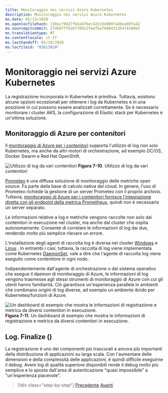 ```yaml
---
title: Monitoraggio nei servizi Azure Kubernetes
description: Monitoraggio nei servizi Azure Kubernetes
ms.date: 05/13/2020
ms.openlocfilehash: 138acf9d27fb4a676ec422c848097a6bea98fa42
ms.sourcegitcommit: 27db07ffb26f76912feefba7b884313547410db5
ms.translationtype: MT
ms.contentlocale: it-IT
ms.lasthandoff: 05/19/2020
ms.locfileid: "83613824"
---
```

# <a name="monitoring-in-azure-kubernetes-services"></a>Monitoraggio nei servizi Azure Kubernetes

La registrazione incorporata in Kubernetes è primitiva. Tuttavia, esistono alcune opzioni eccezionali per ottenere i log da Kubernetes e in una posizione in cui possono essere analizzati correttamente. Se è necessario monitorare i cluster AKS, la configurazione di Elastic stack per Kubernetes è un'ottima soluzione.

## <a name="azure-monitor-for-containers"></a>Monitoraggio di Azure per contenitori

Il [monitoraggio di Azure per i contenitori](https://docs.microsoft.com/azure/azure-monitor/insights/container-insights-overview) supporta l'utilizzo di log non solo Kubernetes, ma anche da altri motori di orchestrazione, ad esempio DC/OS, Docker Swarm e Red Hat OpenShift.

![Utilizzo di log da vari contenitori ](./media/containers-diagram.png)
 **Figura 7-10**. Utilizzo di log da vari contenitori

[Prometeo](https://prometheus.io/) è una diffusa soluzione di monitoraggio delle metriche open source. Fa parte della base di calcolo nativa del cloud. In genere, l'uso di Prometeo richiede la gestione di un server Prometeo con il proprio archivio. Tuttavia, [monitoraggio di Azure per i contenitori fornisce l'integrazione diretta con gli endpoint della metrica Prometheus](https://docs.microsoft.com/azure/azure-monitor/insights/container-insights-prometheus-integration), quindi non è necessario un server separato.

Le informazioni relative a log e metriche vengono raccolte non solo dai contenitori in esecuzione nel cluster, ma anche dal cluster che ospita autonomamente. Consente di correlare le informazioni di log dai due, rendendo molto più semplice rilevare un errore.

L'installazione degli agenti di raccolta log è diversa nei cluster [Windows](https://docs.microsoft.com/azure/azure-monitor/insights/containers#configure-a-log-analytics-windows-agent-for-kubernetes) e [Linux](https://docs.microsoft.com/azure/azure-monitor/insights/containers#configure-a-log-analytics-linux-agent-for-kubernetes) . In entrambi i casi, tuttavia, la raccolta di log viene implementata come Kubernetes [DaemonSet](https://kubernetes.io/docs/concepts/workloads/controllers/daemonset/), vale a dire che l'agente di raccolta log viene eseguito come contenitore in ogni nodo.

Indipendentemente dall'agente di orchestrazione o dal sistema operativo che esegue il daemon di monitoraggio di Azure, le informazioni di log vengono trasmesse agli stessi strumenti di monitoraggio di Azure con cui gli utenti hanno familiarità. Ciò garantisce un'esperienza parallela in ambienti che combinano origini di log diverse, ad esempio un ambiente ibrido per Kubernetes/funzioni di Azure.

![Un dashboard di esempio che mostra le informazioni di registrazione e metrica da diversi contenitori in esecuzione. ](./media/containers-dashboard.png)
 **Figura 7-11**. Un dashboard di esempio che mostra le informazioni di registrazione e metrica da diversi contenitori in esecuzione.

## <a name="logfinalize"></a>Log. Finalize ()

La registrazione è uno dei componenti più trascurati e ancora più importanti della distribuzione di applicazioni su larga scala. Con l'aumentare delle dimensioni e della complessità delle applicazioni, è quindi difficile eseguirne il debug. Avere log di qualità superiore disponibili rende il debug molto più semplice e lo sposta dall'area di autenticazione "quasi impossibile" a "un'esperienza piacevole".

>[!div class="step-by-step"]
>[Precedente](logging-with-elastic-stack.md) 
> [Avanti](azure-monitor.md)
